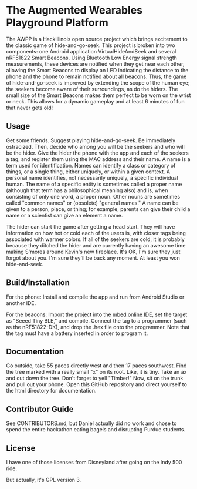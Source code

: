 # The Augmented Wearables Playground Platform

The AWPP is a HackIllinois open source project which brings excitement to the classic game of hide-and-go-seek. This project is broken into two components: one Android application VirtualHideAndSeek and several nRF51822 Smart Beacons. Using Bluetooth Low Energy signal strength measurements, these devices are notified when they get near each other, allowing the Smart Beacons to display an LED indicating the distance to the phone and the phone to remain notified about all beacons. Thus, the game of hide-and-go-seek is improved by extending the scope of the human eye; the seekers become aware of their surroundings, as do the hiders. The small size of the Smart Beacons makes them perfect to be worn on the wrist or neck. This allows for a dynamic gameplay and at least 6 minutes of fun that never gets old!

## Usage
Get some friends. Suggest playing hide-and-go-seek. Be immediately ostracized. Then, decide who among you will be the seekers and who will be the hider. Give the hider the phone with the app and each of the seekers a tag, and register them using the MAC address and their name. A name is a term used for identification. Names can identify a class or category of things, or a single thing, either uniquely, or within a given context. A personal name identifies, not necessarily uniquely, a specific individual human. The name of a specific entity is sometimes called a proper name (although that term has a philosophical meaning also) and is, when consisting of only one word, a proper noun. Other nouns are sometimes called "common names" or (obsolete) "general names." A name can be given to a person, place, or thing; for example, parents can give their child a name or a scientist can give an element a name. 

The hider can start the game after getting a head start. They will have information on how hot or cold each of the users is, with closer tags being associated with warmer colors. If all of the seekers are cold, it is probably because they ditched the hider and are currently having an awesome time making S'mores around Kevin's new fireplace. It's OK, I'm sure they just forgot about you. I'm sure they'll be back any moment. At least you won hide-and-seek.

## Build/Installation 
For the phone:
  Install and compile the app and run from Android Studio or another IDE.
  
For the beacons:
  Import the project into the [mbed online IDE](https://developer.mbed.org),
  set the target as "Seeed Tiny BLE," and compile.
  Connect the tag to a programmer (such as the nRF51822-DK),
  and drop the .hex file onto the programmer.
  Note that the tag must have a battery inserted in order to program it.
 
## Documentation

Go outside, take 55 paces directly west and then 17 paces southwest. Find the tree marked with a really small "x" on its root. Like, it is tiny. Take an ax and cut down the tree. Don't forget to yell "Timber!" Now, sit on the trunk and pull out your phone. Open this GitHub repository and direct yourself to the html directory for documentation.

## Contributor Guide

See CONTRIBUTORS.md, but Daniel actually did no work and chose to spend the entire hackathon eating bagels and disrupting Purdue students.

## License

I have one of those licenses from Disneyland after going on the Indy 500 ride.

But actually, it's GPL version 3.
